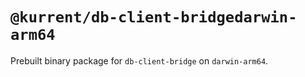 # `@kurrent/db-client-bridgedarwin-arm64`

Prebuilt binary package for `db-client-bridge` on `darwin-arm64`.

